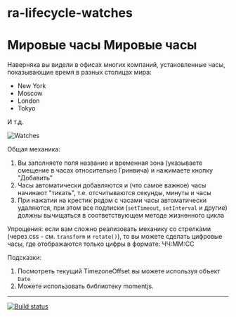 # ra-lifecycle-watches
Мировые часы
Мировые часы
===

Наверняка вы видели в офисах многих компаний, установленные часы, показывающие время в разных столицах мира:
* New York
* Moscow
* London
* Tokyo 

И т.д.

![Watches](https://github.com/netology-code/ra16-homeworks/raw/master/lifecycle-http/watches/assets/watches.png)

Общая механика:

1. Вы заполняете поля название и временная зона (указываете смещение в часах относительно Гринвича) и нажимаете кнопку "Добавить"
1. Часы автоматически добавляются и (что самое важное) часы начинают "тикать", т.е. отсчитываются секунды, минуты и часы
1. При нажатии на крестик рядом с часами часы автоматически удаляются, при этом все подписки (`setTimeout`, `setInterval` и другие) должны вычищаться в соответствующем методе жизненного цикла

Упрощения: если вам сложно реализовать механику со стрелками (через css - см. `transform` и `rotate()`), то вы можете сделать цифровые часы, где отображаются только цифры в формате: ЧЧ:ММ:СС

Подсказки:
1. Посмотреть текущий TimezoneOffset вы можете используя объект `Date`
1. Можете использовать библиотеку momentjs.

---


[![Build status](https://ci.appveyor.com/api/projects/status/mln9t3h6297w7e6h/branch/main?svg=true)](https://ci.appveyor.com/project/222Alexa44925/ra-lifecycle-watches/branch/main)